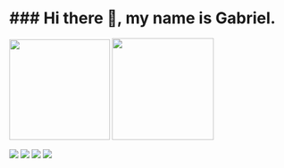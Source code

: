 

<!--
**GabpsX/GabpsX** is a ✨ _special_ ✨ repository because its `README.md` (this file) appears on your GitHub profile.

Here are some ideas to get you started:

- 🔭 I’m currently working on ...
- 🌱 I’m currently learning ...
- 👯 I’m looking to collaborate on ...
- 🤔 I’m looking for help with ...
- 💬 Ask me about ...
- 📫 How to reach me: ...
- ⚡ Fun fact: ...
-->
<!DOCTYPE html>
<html lang="pt-BR">
<head>
    <meta http-equiv="Content-type" content="text/html; charset=utf-8">
    <meta http-equiv="X-UA-Compatible" content="IE=edge">
    <meta name="viewport" content="width=device-width, initial-scale=1.0">
    <link rel="stylesheet" href="/style.css">
    
</head>

<body>
    <div style="display: inline_block"class = "perfil">
        <h1>### Hi there 👋, my name is Gabriel.</h1>
        <img height="180em" src="https://github-readme-stats.vercel.app/api?username=GabpsX&show_icons=true&theme=light&include_all_commits=true&count_private=true"/>
        <img height="182em" src="https://github-readme-stats.vercel.app/api/top-langs/?username=GabpsX&layout=compact&langs_count=7&theme=light"/>

[<img src="https://img.shields.io/badge/twitter-%231DA1F2.svg?&style=for-the-badge&logo=twitter&logoColor=white" />](https://twitter.com/USERNAME) [<img src="https://img.shields.io/badge/linkedin-%230077B5.svg?&style=for-the-badge&logo=linkedin&logoColor=white" />](https://www.linkedin.com/in/USERNAME/) [<img src = "https://img.shields.io/badge/instagram-%23E4405F.svg?&style=for-the-badge&logo=instagram&logoColor=white">](https://www.instagram.com/USERNAME/) [<img src = "https://img.shields.io/badge/facebook-%231877F2.svg?&style=for-the-badge&logo=facebook&logoColor=white">](https://www.facebook.com/USERNAME)
 

</body>





</html>
